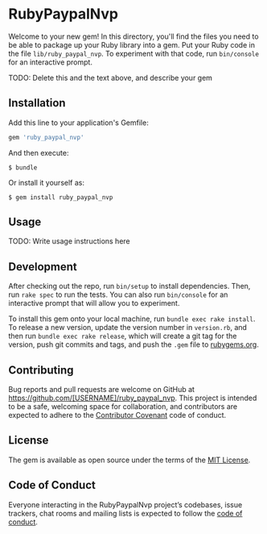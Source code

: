 # RubyPaypalNvp

Welcome to your new gem! In this directory, you'll find the files you need to be able to package up your Ruby library into a gem. Put your Ruby code in the file `lib/ruby_paypal_nvp`. To experiment with that code, run `bin/console` for an interactive prompt.

TODO: Delete this and the text above, and describe your gem

## Installation

Add this line to your application's Gemfile:

```ruby
gem 'ruby_paypal_nvp'
```

And then execute:

    $ bundle

Or install it yourself as:

    $ gem install ruby_paypal_nvp

## Usage

TODO: Write usage instructions here

## Development

After checking out the repo, run `bin/setup` to install dependencies. Then, run `rake spec` to run the tests. You can also run `bin/console` for an interactive prompt that will allow you to experiment.

To install this gem onto your local machine, run `bundle exec rake install`. To release a new version, update the version number in `version.rb`, and then run `bundle exec rake release`, which will create a git tag for the version, push git commits and tags, and push the `.gem` file to [rubygems.org](https://rubygems.org).

## Contributing

Bug reports and pull requests are welcome on GitHub at https://github.com/[USERNAME]/ruby_paypal_nvp. This project is intended to be a safe, welcoming space for collaboration, and contributors are expected to adhere to the [Contributor Covenant](http://contributor-covenant.org) code of conduct.

## License

The gem is available as open source under the terms of the [MIT License](https://opensource.org/licenses/MIT).

## Code of Conduct

Everyone interacting in the RubyPaypalNvp project’s codebases, issue trackers, chat rooms and mailing lists is expected to follow the [code of conduct](https://github.com/[USERNAME]/ruby_paypal_nvp/blob/master/CODE_OF_CONDUCT.md).
